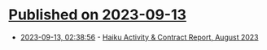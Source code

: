 # [Published on 2023-09-13](index.md)

* [2023-09-13, 02:38:56](https://lobste.rs/s/gmtken/haiku_activity_contract_report_august) - [Haiku Activity & Contract Report, August 2023](https://www.haiku-os.org/blog/waddlesplash/2023-09-12_haiku_activity_contract_report_august_2023/)
